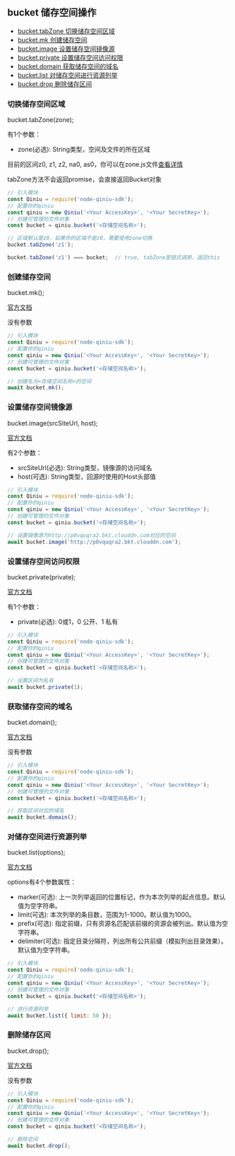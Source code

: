 ## bucket 储存空间操作

- [bucket.tabZone 切换储存空间区域](#切换储存空间区域)
- [bucket.mk 创建储存空间](#创建储存空间)
- [bucket.image 设置储存空间镜像源](#设置储存空间镜像源)
- [bucket.private 设置储存空间访问权限](#设置储存空间访问权限)
- [bucket.domain 获取储存空间的域名](#获取储存空间的域名)
- [bucket.list 对储存空间进行资源列举](#对储存空间进行资源列举)
- [bucket.drop 删除储存区间](#删除储存区间)

### 切换储存空间区域

bucket.tabZone(zone);

有1个参数：
  - zone(必选): String类型，空间及文件的所在区域

目前的区间z0, z1, z2, na0, as0，你可以在zone.js文件[查看详情](../zone.js)

tabZone方法不会返回promise，会直接返回Bucket对象

```javascript
// 引入模块
const Qiniu = require('node-qiniu-sdk');
// 配置你的qiniu
const qiniu = new Qiniu('<Your AccessKey>', '<Your SecretKey>');
// 创建可管理的文件对象
const bucket = qiniu.bucket('<存储空间名称>');

// 区域默认是z0，如果你的区域不是z0，需要使用zone切换
bucket.tabZone('z1');

bucket.tabZone('z1') === bucket;  // true, tabZone是链式调用，返回this
```

### 创建储存空间

bucket.mk();

[官方文档](https://developer.qiniu.com/kodo/api/1382/mkbucketv2)

没有参数

```javascript
// 引入模块
const Qiniu = require('node-qiniu-sdk');
// 配置你的qiniu
const qiniu = new Qiniu('<Your AccessKey>', '<Your SecretKey>');
// 创建可管理的文件对象
const bucket = qiniu.bucket('<存储空间名称>');

// 创建名为<存储空间名称>的空间
await bucket.mk();
```

### 设置储存空间镜像源

bucket.image(srcSiteUrl, host);

[官方文档](https://developer.qiniu.com/kodo/api/3966/bucket-image-source)

有2个参数：
  - srcSiteUrl(必选): String类型，镜像源的访问域名
  - host(可选): String类型，回源时使用的Host头部值

```javascript
// 引入模块
const Qiniu = require('node-qiniu-sdk');
// 配置你的qiniu
const qiniu = new Qiniu('<Your AccessKey>', '<Your SecretKey>');
// 创建可管理的文件对象
const bucket = qiniu.bucket('<存储空间名称>');

// 设置镜像源为http://p0vquqra2.bkt.clouddn.com对应的空间
await bucket.image('http://p0vquqra2.bkt.clouddn.com');
```

### 设置储存空间访问权限

bucket.private(private);

[官方文档](https://developer.qiniu.com/kodo/api/3946/put-bucket-acl)

有1个参数：
  - private(必选): 0或1，0 公开、1 私有

```javascript
// 引入模块
const Qiniu = require('node-qiniu-sdk');
// 配置你的qiniu
const qiniu = new Qiniu('<Your AccessKey>', '<Your SecretKey>');
// 创建可管理的文件对象
const bucket = qiniu.bucket('<存储空间名称>');

// 设置区间为私有
await bucket.private(1);
```

### 获取储存空间的域名

bucket.domain();

[官方文档](https://developer.qiniu.com/kodo/api/3949/get-the-bucket-space-domain)

没有参数

```javascript
// 引入模块
const Qiniu = require('node-qiniu-sdk');
// 配置你的qiniu
const qiniu = new Qiniu('<Your AccessKey>', '<Your SecretKey>');
// 创建可管理的文件对象
const bucket = qiniu.bucket('<存储空间名称>');

// 获取区间对应的域名
await bucket.domain();
```

### 对储存空间进行资源列举

bucket.list(options);

[官方文档](https://developer.qiniu.com/kodo/api/1284/list)

options有4个参数属性：
  - marker(可选): 上一次列举返回的位置标记，作为本次列举的起点信息。默认值为空字符串。
  - limit(可选): 本次列举的条目数，范围为1-1000。默认值为1000。
  - prefix(可选): 指定前缀，只有资源名匹配该前缀的资源会被列出。默认值为空字符串。
  - delimiter(可选): 指定目录分隔符，列出所有公共前缀（模拟列出目录效果）。默认值为空字符串。

```javascript
// 引入模块
const Qiniu = require('node-qiniu-sdk');
// 配置你的qiniu
const qiniu = new Qiniu('<Your AccessKey>', '<Your SecretKey>');
// 创建可管理的文件对象
const bucket = qiniu.bucket('<存储空间名称>');

// 进行资源列举
await bucket.list({ limit: 50 });
```

### 删除储存区间

bucket.drop();

[官方文档](https://developer.qiniu.com/kodo/api/1601/drop-bucket)

没有参数

```javascript
// 引入模块
const Qiniu = require('node-qiniu-sdk');
// 配置你的qiniu
const qiniu = new Qiniu('<Your AccessKey>', '<Your SecretKey>');
// 创建可管理的文件对象
const bucket = qiniu.bucket('<存储空间名称>');

// 删除空间
await bucket.drop();
```